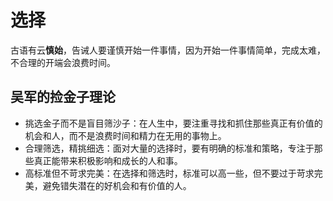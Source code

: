 
# 选择

古语有云**慎始**，告诫人要谨慎开始一件事情，因为开始一件事情简单，完成太难，不合理的开端会浪费时间。


## 吴军的捡金子理论
- 挑选金子而不是盲目筛沙子：在人生中，要注重寻找和抓住那些真正有价值的机会和人，而不是浪费时间和精力在无用的事物上。
- 合理筛选，精挑细选：面对大量的选择时，要有明确的标准和策略，专注于那些真正能带来积极影响和成长的人和事。
- 高标准但不苛求完美：在选择和筛选时，标准可以高一些，但不要过于苛求完美，避免错失潜在的好机会和有价值的人。
